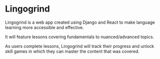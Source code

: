 # Lingogrind

Lingogrind is a web app created using Django and React to make language learning more accessible and effective. 

It will feature lessons covering fundamentals to nuanced/advanced topics. 

As users complete lessons, Lingogrind will track their progress and unlock skill games in which they can master the content that was covered.
